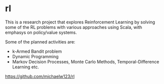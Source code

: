 # rl
This is a research project that explores Reinforcement Learning by solving some of the RL problems with various approaches using Scala, with emphasys on policy/value systems.

Some of the planned activities are:
* k-Armed Bandit problem
* Dynamic Programming 
* Markov Decision Processes, Monte Carlo Methods, Temporal-Difference Learning etc. 


https://github.com/michaelw123/rl
